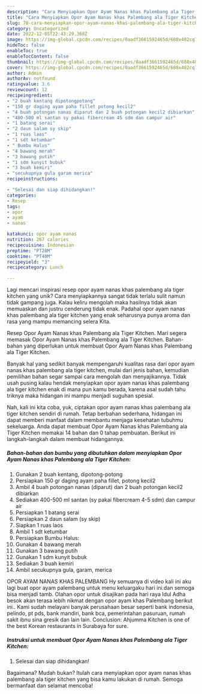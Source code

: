 ```yaml
---
description: "Cara Menyiapkan Opor Ayam Nanas khas Palembang ala Tiger Kitchen yang Enak"
title: "Cara Menyiapkan Opor Ayam Nanas khas Palembang ala Tiger Kitchen yang Enak"
slug: 70-cara-menyiapkan-opor-ayam-nanas-khas-palembang-ala-tiger-kitchen-yang-enak
category: Uncategorized
date: 2022-12-05T22:43:29.360Z
image: https://img-global.cpcdn.com/recipes/0aadf3661592465d/680x482cq70/opor-ayam-nanas-khas-palembang-ala-tiger-kitchen-foto-resep-utama.jpg
hideToc: false
enableToc: true
enableTocContent: false
thumbnail: https://img-global.cpcdn.com/recipes/0aadf3661592465d/680x482cq70/opor-ayam-nanas-khas-palembang-ala-tiger-kitchen-foto-resep-utama.jpg
cover: https://img-global.cpcdn.com/recipes/0aadf3661592465d/680x482cq70/opor-ayam-nanas-khas-palembang-ala-tiger-kitchen-foto-resep-utama.jpg
author: Admin
authorAv: notfound
ratingvalue: 3.6
reviewcount: 12
recipeingredient:
- "2 buah kentang dipotongpotong"
- "150 gr daging ayam paha fillet potong kecil2"
- "4 buah potongan nanas diparut dan 2 buah potongan kecil2 dibiarkan"
- "400-500 ml santan sy pakai fibercream 45 sdm dan campur air"
- "1 batang serai"
- "2 daun salam sy skip"
- "1 ruas laos"
- "1 sdt ketumbar"
- " Bumbu Halus"
- "4 bawang merah"
- "3 bawang putih"
- "1 sdm kunyit bubuk"
- "3 buah kemiri"
- "secukupnya gula garam merica"
recipeinstructions:

- "Selesai dan siap dihidangkan!"
categories:
- Resep
tags:
- opor
- ayam
- nanas

katakunci: opor ayam nanas 
nutrition: 267 calories
recipecuisine: Indonesian
preptime: "PT28M"
cooktime: "PT40M"
recipeyield: "3"
recipecategory: Lunch

---
```





Lagi mencari inspirasi resep opor ayam nanas khas palembang ala tiger kitchen yang unik? Cara menyiapkannya sangat tidak terlalu sulit namun tidak gampang juga. Kalau keliru mengolah maka hasilnya tidak akan memuaskan dan justru cenderung tidak enak. Padahal opor ayam nanas khas palembang ala tiger kitchen yang enak seharusnya punya aroma dan rasa yang mampu memancing selera Kita.





Resep Opor Ayam Nanas khas Palembang ala Tiger Kitchen. Mari segera memasak Opor Ayam Nanas khas Palembang ala Tiger Kitchen. Bahan-bahan yang diperlukan untuk membuat Opor Ayam Nanas khas Palembang ala Tiger Kitchen.

Banyak hal yang sedikit banyak mempengaruhi kualitas rasa dari opor ayam nanas khas palembang ala tiger kitchen, mulai dari jenis bahan, kemudian pemilihan bahan segar sampai cara mengolah dan menyajikannya. Tidak usah pusing kalau hendak menyiapkan opor ayam nanas khas palembang ala tiger kitchen enak di mana pun kamu berada, karena asal sudah tahu triknya maka hidangan ini mampu menjadi suguhan spesial.






Nah, kali ini kita coba, yuk, ciptakan opor ayam nanas khas palembang ala tiger kitchen sendiri di rumah. Tetap berbahan sederhana, hidangan ini dapat memberi manfaat dalam membantu menjaga kesehatan tubuhmu sekeluarga. Anda dapat membuat Opor Ayam Nanas khas Palembang ala Tiger Kitchen memakai 14 bahan dan 0 tahap pembuatan. Berikut ini langkah-langkah dalam membuat hidangannya.

<!--inarticleads1-->

##### Bahan-bahan dan bumbu yang dibutuhkan dalam menyiapkan Opor Ayam Nanas khas Palembang ala Tiger Kitchen:

1. Gunakan 2 buah kentang, dipotong-potong
1. Persiapkan 150 gr daging ayam paha fillet, potong kecil2
1. Ambil 4 buah potongan nanas (diparut) dan 2 buah potongan kecil2 dibiarkan
1. Sediakan 400-500 ml santan (sy pakai fibercream 4-5 sdm) dan campur air
1. Persiapkan 1 batang serai
1. Persiapkan 2 daun salam (sy skip)
1. Siapkan 1 ruas laos
1. Ambil 1 sdt ketumbar
1. Persiapkan  Bumbu Halus:
1. Gunakan 4 bawang merah
1. Gunakan 3 bawang putih
1. Gunakan 1 sdm kunyit bubuk
1. Sediakan 3 buah kemiri
1. Ambil secukupnya gula, garam, merica


OPOR AYAM NANAS KHAS PALEMBANG Hy semuanya di video kali ini aku lagi buat opor ayam palembang untuk menu keluargaku hari ini.dan semoga bisa menjadi tamb. Olahan opor untuk disajikan pada hari raya Idul Adha besok akan terasa lebih nikmat dengan opor ayam khas Palembang berikut ini.. Kami sudah melayani banyak perusahaan besar seperti bank indonesia, pelindo, pt pds, bank mandiri, bank bca, pemerintahan pasuruan, rumah sakit ibnu sina gresik dan lain lain. Conclusion: Ahjumma Kitchen is one of the best Korean restaurants in Surabaya for sure. 

<!--inarticleads2-->

##### Instruksi untuk membuat Opor Ayam Nanas khas Palembang ala Tiger Kitchen:


1. Selesai dan siap dihidangkan!



Bagaimana? Mudah bukan? Itulah cara menyiapkan opor ayam nanas khas palembang ala tiger kitchen yang bisa kamu lakukan di rumah. Semoga bermanfaat dan selamat mencoba!
